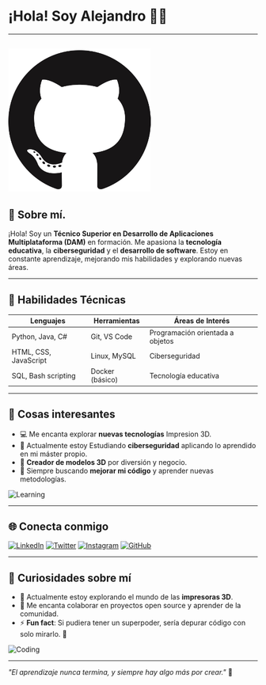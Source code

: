 # ¡Hola! Soy Alejandro 👨‍💻

---
![GitHub Marketing](https://raw.githubusercontent.com/github/explore/main/topics/github/github.png)
---

## 📖 Sobre mí.

¡Hola! Soy un **Técnico Superior en Desarrollo de Aplicaciones Multiplataforma (DAM)** en formación. Me apasiona la **tecnología educativa**, la **ciberseguridad** y el **desarrollo de software**. Estoy en constante aprendizaje, mejorando mis habilidades y explorando nuevas áreas.

---

## 🚀 Habilidades Técnicas

| **Lenguajes**         | **Herramientas**    | **Áreas de Interés** |
|-----------------------|---------------------|----------------------|
| Python, Java, C#      | Git, VS Code        | Programación orientada a objetos |
| HTML, CSS, JavaScript | Linux, MySQL        | Ciberseguridad |
| SQL, Bash scripting   | Docker (básico)     | Tecnología educativa |

---

## 🌟 Cosas interesantes

- 💻 Me encanta explorar **nuevas tecnologías** Impresion 3D.
- 🔐 Actualmente estoy Estudiando  **ciberseguridad**  aplicando lo aprendido en mi máster propio.
- 🎨 **Creador de modelos 3D** por diversión y negocio.
- 🚀 Siempre buscando **mejorar mi código** y aprender nuevas metodologías.

![Learning](https://media.giphy.com/media/26u4nJPf0JtQPdStq/giphy.gif) <!-- Puedes cambiar el gif a uno que te guste más -->

---

## 🌐 Conecta conmigo

[![LinkedIn](https://img.shields.io/badge/LinkedIn-0077B5?style=for-the-badge&logo=linkedin&logoColor=white)](https://www.linkedin.com/in/alex-lozano-9252502b3/)
[![Twitter](https://img.shields.io/badge/Twitter-1DA1F2?style=for-the-badge&logo=twitter&logoColor=white)](https://twitter.com/alejandro_dev)
[![Instagram](https://img.shields.io/badge/Instagram-E4405F?style=for-the-badge&logo=instagram&logoColor=white)](https://www.instagram.com/alejandro_dev)
[![GitHub](https://img.shields.io/badge/GitHub-181717?style=for-the-badge&logo=github&logoColor=white)](https://github.com/alexfldev)

---

## 🎨 Curiosidades sobre mí

- 🔭 Actualmente estoy explorando el mundo de las **impresoras 3D**.
- 🤝 Me encanta colaborar en proyectos open source y aprender de la comunidad.
- ⚡ **Fun fact**: Si pudiera tener un superpoder, sería depurar código con solo mirarlo. 👀

![Coding](https://media.giphy.com/media/LmNwrBhejkK9EFP504/giphy.gif)

---

_"El aprendizaje nunca termina, y siempre hay algo más por crear."_ 🚀
